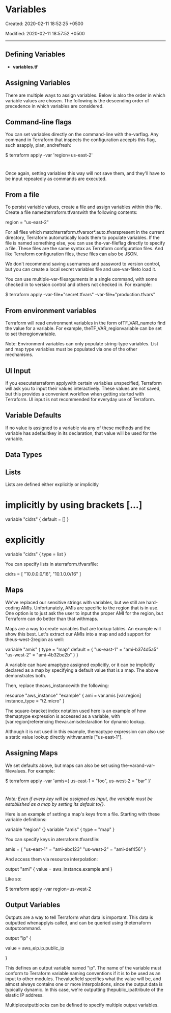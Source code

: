 # Variables

Created: 2020-02-11 18:52:25 +0500

Modified: 2020-02-11 18:57:52 +0500

---

## Defining Variables

- **variables.tf**

## Assigning Variables

There are multiple ways to assign variables. Below is also the order in which variable values are chosen. The following is the descending order of precedence in which variables are considered.

## Command-line flags

You can set variables directly on the command-line with the-varflag. Any command in Terraform that inspects the configuration accepts this flag, such asapply, plan, andrefresh:

$ terraform apply
-var 'region=us-east-2'

#

Once again, setting variables this way will not save them, and they'll have to be input repeatedly as commands are executed.

## From a file

To persist variable values, create a file and assign variables within this file. Create a file namedterraform.tfvarswith the following contents:

region = "us-east-2"

For all files which matchterraform.tfvarsor*.auto.tfvarspresent in the current directory, Terraform automatically loads them to populate variables. If the file is named something else, you can use the-var-fileflag directly to specify a file. These files are the same syntax as Terraform configuration files. And like Terraform configuration files, these files can also be JSON.

We don't recommend saving usernames and password to version control, but you can create a local secret variables file and use-var-fileto load it.

You can use multiple-var-filearguments in a single command, with some checked in to version control and others not checked in. For example:

$ terraform apply
-var-file="secret.tfvars"
-var-file="production.tfvars"

## From environment variables

Terraform will read environment variables in the form ofTF_VAR_nameto find the value for a variable. For example, theTF_VAR_regionvariable can be set to set theregionvariable.

Note: Environment variables can only populate string-type variables. List and map type variables must be populated via one of the other mechanisms.

## UI Input

If you executeterraform applywith certain variables unspecified, Terraform will ask you to input their values interactively. These values are not saved, but this provides a convenient workflow when getting started with Terraform. UI input is not recommended for everyday use of Terraform.

## Variable Defaults

If no value is assigned to a variable via any of these methods and the variable has adefaultkey in its declaration, that value will be used for the variable.

## Data Types

## Lists

Lists are defined either explicitly or implicitly

# implicitly by using brackets [...]

variable "cidrs" { default = [] }

# explicitly

variable "cidrs" { type = list }

You can specify lists in aterraform.tfvarsfile:

cidrs = [ "10.0.0.0/16", "10.1.0.0/16" ]

## Maps

We've replaced our sensitive strings with variables, but we still are hard-coding AMIs. Unfortunately, AMIs are specific to the region that is in use. One option is to just ask the user to input the proper AMI for the region, but Terraform can do better than that withmaps.

Maps are a way to create variables that are lookup tables. An example will show this best. Let's extract our AMIs into a map and add support for theus-west-2region as well:

variable "amis" {
type = "map"
default = {
"us-east-1" = "ami-b374d5a5"
"us-west-2" = "ami-4b32be2b"
}
}

A variable can have amaptype assigned explicitly, or it can be implicitly declared as a map by specifying a default value that is a map. The above demonstrates both.

Then, replace theaws_instancewith the following:

resource "aws_instance" "example" {
ami = var.amis [var.region]
instance_type = "t2.micro"
}

The square-bracket index notation used here is an example of how themaptype expression is accessed as a variable, with [var.region]referencing thevar.amisdeclaration for dynamic lookup.

Although it is not used in this example, themaptype expression can also use a static value lookup directly withvar.amis ["us-east-1"].

## Assigning Maps

We set defaults above, but maps can also be set using the-varand-var-filevalues. For example:

$ terraform apply -var 'amis={ us-east-1 = "foo", us-west-2 = "bar" }'

#

*Note: Even if every key will be assigned as input, the variable must be established as a map by setting its default to{}.*

Here is an example of setting a map's keys from a file. Starting with these variable definitions:

variable "region" {}
variable "amis" {
type = "map"
}

You can specify keys in aterraform.tfvarsfile:

amis = {
"us-east-1" = "ami-abc123"
"us-west-2" = "ami-def456"
}

And access them via resource interpolation:

output "ami" {
value = aws_instance.example.ami
}

Like so:

$ terraform apply -var region=us-west-2

## Output Variables

Outputs are a way to tell Terraform what data is important. This data is outputted whenapplyis called, and can be queried using theterraform outputcommand.

output "ip" {

value = aws_eip.ip.public_ip

}

This defines an output variable named "ip". The name of the variable must conform to Terraform variable naming conventions if it is to be used as an input to other modules. Thevaluefield specifies what the value will be, and almost always contains one or more interpolations, since the output data is typically dynamic. In this case, we're outputting thepublic_ipattribute of the elastic IP address.

Multipleoutputblocks can be defined to specify multiple output variables.
